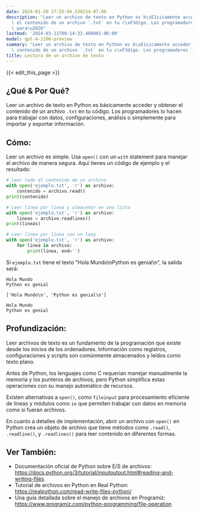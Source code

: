 ```yaml
---
date: 2024-01-20 17:55:04.530214-07:00
description: "Leer un archivo de texto en Python es b\xE1sicamente acceder y obtener\
  \ el contenido de un archivo `.txt` en tu c\xF3digo. Los programadores lo hacen\
  \ para\u2026"
lastmod: '2024-03-11T00:14:32.460901-06:00'
model: gpt-4-1106-preview
summary: "Leer un archivo de texto en Python es b\xE1sicamente acceder y obtener el\
  \ contenido de un archivo `.txt` en tu c\xF3digo. Los programadores lo hacen para\u2026"
title: Lectura de un archivo de texto
---
```


{{< edit_this_page >}}

## ¿Qué & Por Qué?

Leer un archivo de texto en Python es básicamente acceder y obtener el contenido de un archivo `.txt` en tu código. Los programadores lo hacen para trabajar con datos, configuraciones, análisis o simplemente para importar y exportar información.

## Cómo:

Leer un archivo es simple. Usa `open()` con un `with` statement para manejar el archivo de manera segura. Aquí tienes un código de ejemplo y el resultado:

```Python
# Leer todo el contenido de un archivo
with open('ejemplo.txt', 'r') as archivo:
    contenido = archivo.read()
print(contenido)

# Leer línea por línea y almacenar en una lista
with open('ejemplo.txt', 'r') as archivo:
    lineas = archivo.readlines()
print(lineas)

# Leer línea por línea con un loop
with open('ejemplo.txt', 'r') as archivo:
    for linea in archivo:
        print(linea, end='')
```

Si `ejemplo.txt` tiene el texto "Hola Mundo\nPython es genial\n", la salida será:

```
Hola Mundo
Python es genial

['Hola Mundo\n', 'Python es genial\n']

Hola Mundo
Python es genial
```

## Profundización:

Leer archivos de texto es un fundamento de la programación que existe desde los inicios de los ordenadores. Información como registros, configuraciones y scripts son comúnmente almacenados y leídos como texto plano.

Antes de Python, los lenguajes como C requerían manejar manualmente la memoria y los punteros de archivos, pero Python simplifica estas operaciones con su manejo automático de recursos.

Existen alternativas a `open()`, como `fileinput` para procesamiento eficiente de líneas y módulos como `io` que permiten trabajar con datos en memoria como si fueran archivos. 

En cuanto a detalles de implementación, abrir un archivo con `open()` en Python crea un objeto de archivo que tiene métodos como `.read()`, `.readline()`, y `.readlines()` para leer contenido en diferentes formas.

## Ver También:

- Documentación oficial de Python sobre E/S de archivos: https://docs.python.org/3/tutorial/inputoutput.html#reading-and-writing-files
- Tutorial de archivos en Python en Real Python: https://realpython.com/read-write-files-python/
- Una guía detallada sobre el manejo de archivos en Programiz: https://www.programiz.com/python-programming/file-operation
